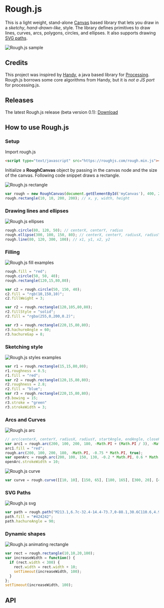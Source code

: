 # Rough.js

This is a light weight, stand-alone [Canvas](https://developer.mozilla.org/en-US/docs/Web/API/Canvas_API) based library that lets you draw in a _sketchy_, _hand-drawn-like_, style.
The library defines primitives to draw lines, curves, arcs, polygons, circles, and ellipses. It also supports drawing [SVG paths](https://developer.mozilla.org/en-US/docs/Web/SVG/Tutorial/Paths).

![Rough.js sample](https://pshihn.github.io/rough/images/cap_demo.png)

## Credits

This project was inspired by [Handy](http://www.gicentre.net/handy/), a java based library for [Processing](https://processing.org/).
Rough.js borrows some core algorithms from Handy, but it is _not a JS port_ for processing.js.

## Releases

The latest Rough.js release (beta version 0.1): [Download](./builds/rough.zip)

## How to use Rough.js

### Setup

Import rough.js

```html
<script type="text/javascript" src="https://roughjs.com/rough.min.js"></script>
```

Initialize a **RoughCanvas** object by passing in the canvas node and the size of the canvas. 
Following code snippet draws a rectangle.

![Rough.js rectangle](https://pshihn.github.io/rough/images/cap_rect.png)

``` javascript
var rough = new RoughCanvas(document.getElementById('myCanvas'), 400, 200);
rough.rectangle(10, 10, 200, 200); // x, y, width, height
```

### Drawing lines and ellipses

![Rough.js ellipses](https://pshihn.github.io/rough/images/cap_ellipse.png)

``` javascript
rough.circle(80, 120, 50); // centerX, centerY, radius
rough.ellipse(300, 100, 150, 80); // centerX, centerY, radiusX, radiusY
rough.line(80, 120, 300, 100); // x1, y1, x2, y2
```

### Filling

![Rough.js fill examples](https://pshihn.github.io/rough/images/cap_fill.png)

``` javascript
rough.fill = "red";
rough.circle(50, 50, 40);
rough.rectangle(120,15,80,80);

var c2 = rough.circle(50, 150, 40);
c2.fill = "rgb(10,150,10)";
c2.fillWeight = 3;

var r2 = rough.rectangle(120,105,80,80);
r2.fillStyle = "solid";
r2.fill = "rgba(255,0,200,0.2)";

var r3 = rough.rectangle(220,15,80,80);
r3.hachureAngle = 60;
r3.hachureGap = 8;
```

### Sketching style

![Rough.js styles examples](https://pshihn.github.io/rough/images/cap_styles.png)

``` javascript
var r1 = rough.rectangle(15,15,80,80);
r1.roughness = 0.5;
r1.fill = "red";
var r2 = rough.rectangle(120,15,80,80);
r2.roughness = 2.8;
r2.fill = "blue";
var r3 = rough.rectangle(220,15,80,80);
r3.bowing = 15;
r3.stroke = "green"
r3.strokeWidth = 3;
```

### Arcs and Curves

![Rough.js arc](https://pshihn.github.io/rough/images/cap_arc.png)

``` javascript
// arc(centerX, centerY, radiusX, radiusY, startAngle, endAngle, closePath)
var arc1 = rough.arc(200, 100, 200, 180, -Math.PI + (Math.PI / 3), -Math.PI / 2, true);
arc1.fill = "red";
rough.arc(200, 100, 200, 180, -Math.PI, -0.75 * Math.PI, true);
var openArc = rough.arc(200, 100, 150, 130, -0.2 * Math.PI, 0.6 * Math.PI, false);
openArc.strokeWidth = 10;
```

![Rough.js curve](https://pshihn.github.io/rough/images/cap_curve.png)

``` javascript
var curve = rough.curve([[10, 10], [150, 65], [180, 165], [300, 20], [400, 200]]);
```

### SVG Paths

![Rough.js svg](https://pshihn.github.io/rough/images/cap_svg.png)

``` javascript
var path = rough.path("M213.1,6.7c-32.4-14.4-73.7,0-88.1,30.6C110.6,4.9,67.5-9.5,36.9,6.7C2.8,22.9-13.4,62.4,13.5,110.9 C33.3,145.1,67.5,170.3,125,217c59.3-46.7,93.5-71.9,111.5-106.1C263.4,64.2,247.2,22.9,213.1,6.7z");
path.fill = "#424242";
path.hachureAngle = 90;
```

### Dynamic shapes

![Rough.js animating rectangle](https://pshihn.github.io/rough/images/rect_animation.gif)

``` javascript
var rect = rough.rectangle(10,10,20,100);
var increaseWidth = function() {
  if (rect.width < 300) {
    rect.width = rect.width + 10;
    setTimeout(increaseWidth, 100);
  }
};
setTimeout(increaseWidth, 100);
```


## API

